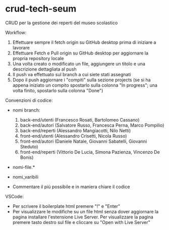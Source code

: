 # crud-tech-seum
CRUD per la gestione dei reperti del museo scolastico

Workflow:
1. Effettuare sempre il fetch origin su GitHub desktop prima di iniziare a lavorare
2. Effettuare Fetch e Pull origin su GitHub desktop per aggiornare la propria repository locale
3. Una volta creato o modificato un file, aggiungere un titolo e una descrizione dettagliata al push
4. Il push va effettuato sul branch a cui siete stati assegnati
5. Dopo il push aggiornare i "compiti" sulla sezione projects (se si ha appena iniziato un compito 
   spostarlo sulla colonna "In progress"; una volta finito, spostarlo sulla colonna "Done")
   
   
Convenzioni di codice:
- nomi branch:
  1. back-end/utenti (Francesco Rosati, Bartolomeo Cassano)
  2. back-end/autori (Salvatore Russo, Francesca Perna, Marco Pompilio)
  3. back-end/reperti (Alessandro Mangiacotti, Nilo Netti)
  4. front-end/utenti (Alessandro Crisetti, Nicola Russo)
  5. front-end/autori (Daniele Natale, Giovanni Sabatelli, Giovanni Steduto)
  6. front-end/reperti (Vittorio De Lucia, Simona Pazienza, Vincenzo De Bonis)
  
- nomi-file.*
- nomi_varibili
- Commentare il più possibile e in maniera chiare il codice

VSCode:
- Per scrivere il boilerplate html premere "!" e "Enter"
- Per visualizzare le modifiche su un file html senza dover aggiornare la pagina
  installare l'estensione Live Server. Per visualizzare la pagina premere tasto destro
  sul file e cliccare su "Open with Live Server"

